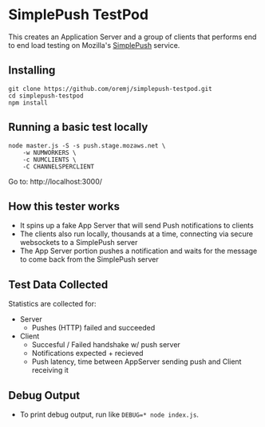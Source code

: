 # SimplePush TestPod

This creates an Application Server and a group of clients that performs end to
end load testing on Mozilla's [SimplePush](https://wiki.mozilla.org/WebAPI/SimplePush) service.

## Installing
```
git clone https://github.com/oremj/simplepush-testpod.git
cd simplepush-testpod
npm install
```

## Running a basic test locally
```
node master.js -S -s push.stage.mozaws.net \
    -w NUMWORKERS \
    -c NUMCLIENTS \
    -C CHANNELSPERCLIENT
```
Go to: http://localhost:3000/


## How this tester works

* It spins up a fake App Server that will send Push notifications to clients
* The clients also run locally, thousands at a time, connecting via secure websockets
  to a SimplePush server
* The App Server portion pushes a notification and waits for the message to come back
  from the SimplePush server

## Test Data Collected

Statistics are collected for: 

* Server
    * Pushes (HTTP) failed and succeeded
* Client 
    * Succesful / Failed handshake w/ push server
    * Notifications expected + recieved
    * Push latency, time between AppServer sending push and Client receiving it


## Debug Output
* To print debug output, run like `DEBUG=* node index.js`.
